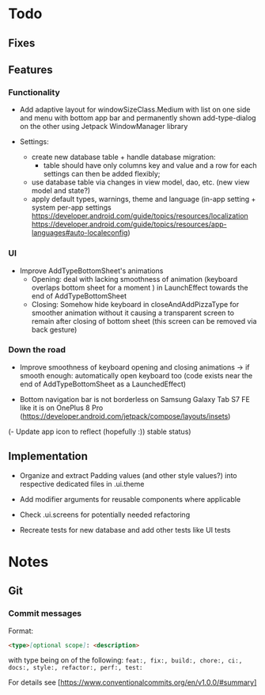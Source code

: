 # Todo

## Fixes

## Features

### Functionality

- Add adaptive layout for windowSizeClass.Medium with list on one side and 
  menu with bottom app bar and permanently shown add-type-dialog on the other
  using Jetpack WindowManager library

- Settings:
  - create new database table + handle database migration:
    - table should have only columns key and value and a row for each settings can then be added flexibly;
  - use database table via changes in view model, dao, etc. (new view model and state?)
  - apply default types, warnings, theme and language (in-app setting + system per-app settings https://developer.android.com/guide/topics/resources/localization https://developer.android.com/guide/topics/resources/app-languages#auto-localeconfig)

### UI

- Improve AddTypeBottomSheet's animations
  - Opening: deal with lacking smoothness of animation (keyboard overlaps bottom sheet for a
    moment ) in LaunchEffect towards the end of AddTypeBottomSheet
  - Closing: Somehow hide keyboard in closeAndAddPizzaType for smoother animation without it
    causing a transparent screen to remain after closing of bottom sheet (this screen can be
    removed via back gesture)

### Down the road

- Improve smoothness of keyboard opening and closing animations → if smooth enough: automatically
  open keyboard too (code exists near the end of AddTypeBottomSheet as a LaunchedEffect)

- Bottom navigation bar is not borderless on Samsung Galaxy Tab S7 FE like it is on OnePlus 8 Pro (https://developer.android.com/jetpack/compose/layouts/insets)

(- Update app icon to reflect (hopefully :)) stable status)

## Implementation

- Organize and extract Padding values (and other style values?) into respective dedicated files in .ui.theme

- Add modifier arguments for reusable components where applicable

- Check .ui.screens for potentially needed refactoring

- Recreate tests for new database and add other tests like UI tests

# Notes

## Git

### Commit messages

Format:

```markdown
<type>[optional scope]: <description>
```

with type being on of the
following: `feat:, fix:, build:, chore:, ci:, docs:, style:, refactor:, perf:, test:`

For details see [https://www.conventionalcommits.org/en/v1.0.0/#summary]